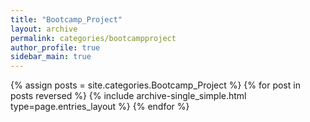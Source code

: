```yaml
---
title: "Bootcamp_Project"
layout: archive
permalink: categories/bootcampproject
author_profile: true
sidebar_main: true
---
```

<!-- 공백이 포함되어 있는 카테고리 이름의 경우 site.categories.['a b c'] 이런식으로! -->

{% assign posts = site.categories.Bootcamp_Project %}
{% for post in posts reversed %} 
    {% include archive-single_simple.html type=page.entries_layout %} 
{% endfor %}
